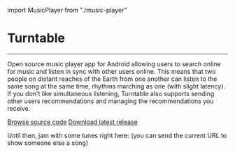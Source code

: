 
import MusicPlayer from "./music-player"

# Turntable
----------

Open source music player app for Android allowing users to search online for music and listen in sync with other users online. This means that two people on distant reaches of the Earth from one another can listen to the same song at the same time, rhythms marching as one (with slight latency). If you don't like simultaneous listening, Turntable also supports sending other users recommendations and managing the recommendations you receive.

[Browse source code](https://github.com/loafofpiecrust/turntable)
[Download latest release](https://github.com/loafofpiecrust/turntable/releases)


Until then, jam with some tunes right here: (you can send the current URL to show someone else a song)
<MusicPlayer/>